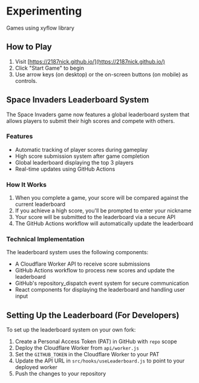 # Experimenting

Games using xyflow library

## How to Play
1. Visit [https://2187nick.github.io/](https://2187nick.github.io/)
2. Click "Start Game" to begin
3. Use arrow keys (on desktop) or the on-screen buttons (on mobile) as controls.

## Space Invaders Leaderboard System

The Space Invaders game now features a global leaderboard system that allows players to submit their high scores and compete with others.

### Features
- Automatic tracking of player scores during gameplay
- High score submission system after game completion
- Global leaderboard displaying the top 3 players
- Real-time updates using GitHub Actions

### How It Works
1. When you complete a game, your score will be compared against the current leaderboard
2. If you achieve a high score, you'll be prompted to enter your nickname
3. Your score will be submitted to the leaderboard via a secure API
4. The GitHub Actions workflow will automatically update the leaderboard

### Technical Implementation
The leaderboard system uses the following components:
- A Cloudflare Worker API to receive score submissions
- GitHub Actions workflow to process new scores and update the leaderboard
- GitHub's repository_dispatch event system for secure communication
- React components for displaying the leaderboard and handling user input

## Setting Up the Leaderboard (For Developers)

To set up the leaderboard system on your own fork:

1. Create a Personal Access Token (PAT) in GitHub with `repo` scope
2. Deploy the Cloudflare Worker from `api/worker.js`
3. Set the `GITHUB_TOKEN` in the Cloudflare Worker to your PAT
4. Update the API URL in `src/hooks/useLeaderboard.js` to point to your deployed worker
5. Push the changes to your repository

